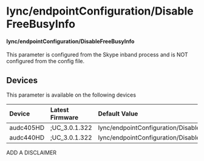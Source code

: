 ﻿---
description: lync/endpointConfiguration/DisableFreeBusyInfo
search:
    keywords: ['lync','endpointConfiguration','DisableFreeBusyInfo']
---

# lync/endpointConfiguration/DisableFreeBusyInfo

#### lync/endpointConfiguration/DisableFreeBusyInfo

This parameter is configured from the Skype inband process and is NOT configured from the config file.



## Devices
This parameter is available on the following devices

| Device | Latest Firmware | Default Value |
|:---|:---|:---|
| audc405HD | ;UC_3.0.1.322 | lync/endpointConfiguration/DisableFreeBusyInfo=0 
| audc440HD | ;UC_3.0.1.322 | lync/endpointConfiguration/DisableFreeBusyInfo=0 

ADD A DISCLAIMER
